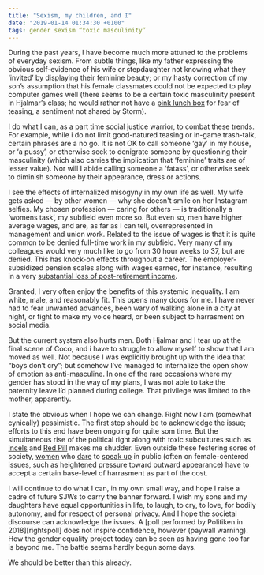 ```yaml
---
title: "Sexism, my children, and I"
date: "2019-01-14 01:34:30 +0100" 
tags: gender sexism “toxic masculinity”
---
```


During the past years, I have become much more attuned to the problems of
everyday sexism. From subtle things, like my father expressing the obvious
self-evidence of his wife or stepdaughter not knowing what they ‘invited’
by displaying their feminine beauty; or my hasty correction of my son’s
assumption that his female classmates could not be expected to play computer
games well (there seems to be a certain toxic masculinity present in Hjalmar’s
class; he would rather not have a [pink lunch box][sistema-pink] for fear of
teasing, a sentiment not shared by Storm).

I do what I can, as a part time social justice warrior, to combat these trends.
For example, while i do not limit good-natured teasing or in-game trash-talk,
certain phrases are a no go. It is not OK to call someone ‘gay’ in my house, or
‘a pussy’, or otherwise seek to denigrate someone by questioning their
masculinity (which also carries the implication that ‘feminine’ traits are of
lesser value). Nor will I abide calling someone a ‘fatass’, or otherwise seek
to diminish someone by their appearance, dress or actions.

I see the effects of internalized misogyny in my own life as well. My wife
gets asked — by other women — why she doesn't smile on her Instagram
selfies. My chosen profession — caring for others — is traditionally
a ‘womens task’, my subfield even more so. But even so, men have higher
average wages, and are, as far as I can tell, overrepresented in
management and union work. Related to the issue of wages is that it is
quite common to be denied full-time work in my subfield. Very many of my
colleagues would very much like to go from 30 hour weeks to 37, but are
denied. This has knock-on effects throughout a career. The
employer-subsidized pension scales along with wages earned, for instance,
resulting in a very [substantial loss of post-retirement
income][pensions].

Granted, I very often enjoy the benefits of this systemic inequality. I am
white, male, and reasonably fit. This opens many doors for me. I have
never had to fear unwanted advances, been wary of walking alone in a city
at night, or fight to make my voice heard, or been subject to harrasment
on social media.

But the current system also hurts men. Both Hjalmar and I tear up at the
final scene of Coco, and i have to struggle to allow myself to show that
I am moved as well. Not because I was explicitly brought up with the idea
that “boys don’t cry”; but somehow I’ve managed to internalize the open
show of emotion as anti-masculine. In one of the rare occasions where my
gender has stood in the way of my plans, I was not able to take the
paternity leave I’d planned during college. That privilege was limited to
the mother, apparently.

I state the obvious when I hope we can change. Right now I am (somewhat
cynically) pessimistic. The first step should be to acknowledge the issue;
efforts to this end have been ongoing for quite som time. But the
simultaneous rise of the political right along with toxic subcultures such
as [incels][incels] and [Red Pill][redpill] makes me shudder. Even outside
these festering sores of society, [women][katrinegisinger] who
[dare][gamergate] to [speak up][cortez] in public (often on
female-centered issues, such as heightened pressure toward outward
appearance) have to accept a certain base-level of harrasment as part of the
cost. 

I will continue to do what I can, in my own small way, and hope I raise a cadre
of future SJWs to carry the banner forward. I wish my sons and my daughters
have equal opportunities in life, to laugh, to cry, to love, for bodily
autonomy, and for respect of personal privacy. And I hope the societal
discourse can acknowledge the issues. A [poll performed by Politiken in 2018][rightspoll]
does not inspire confidence, however (paywall warning). How the gender equality project today can
be seen as having gone too far is beyond me. The battle seems hardly begun
some days.

We should be better than this already.

[sistema-pink]: https://sistemaplastics.com/products/lunch/1.2l-lunch-plus-lunch#

[pensions]: https://dsr.dk/politik-og-nyheder/nyhed/deltid-oeger-koensforskelle-paa-arbejdsmarkedet

[eqpoll]: https://politiken.dk/debat/analyse/art6660721/Klart-flertal-af-bl%C3%A5-folketingspolitikere-mener-at-ligestilling-allerede-er-opn%C3%A5et-eller-g%C3%A5et-for-langt

[katrinegisinger]: https://katrinegisiger.dk/

[incels]: https://en.wikipedia.org/wiki/Incel

[redpill]: https://en.wikipedia.org/wiki/Manosphere

[gamergate]: https://en.wikipedia.org/wiki/Gamergate_controversy

[cortez]: https://en.wikipedia.org/wiki/Alexandria_Ocasio-Cortez
